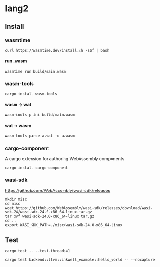 # lang2

## Install

### wasmtime
```
curl https://wasmtime.dev/install.sh -sSf | bash
```

#### run .wasm
```
wasmtime run build/main.wasm
```

### wasm-tools
```
cargo install wasm-tools
```

#### wasm -> wat
```
wasm-tools print build/main.wasm
```

#### wat -> wasm
```
wasm-tools parse a.wat -o a.wasm
```

### cargo-component
A cargo extension for authoring WebAssembly components
```
cargo install cargo-component
```

### wasi-sdk
https://github.com/WebAssembly/wasi-sdk/releases
```
mkdir misc
cd misc
wget https://github.com/WebAssembly/wasi-sdk/releases/download/wasi-sdk-24/wasi-sdk-24.0-x86_64-linux.tar.gz
tar xvf wasi-sdk-24.0-x86_64-linux.tar.gz
cd ..
export WASI_SDK_PATH=./misc/wasi-sdk-24.0-x86_64-linux
```

## Test

```
cargo test -- --test-threads=1
```
```
cargo test backend::llvm::inkwell_example::hello_world -- --nocapture
```
